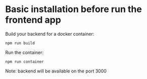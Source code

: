 # Basic installation before run the frontend app

Build your backend for a docker container:
```
npm run build
```

Run the container:
```
npm run container
```
Note: backend will be available on the port 3000